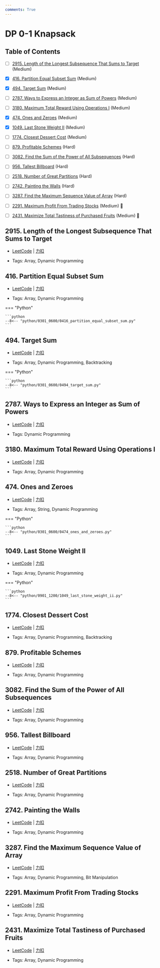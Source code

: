 ```yaml
---
comments: True
---
```


# DP 0-1 Knapsack

## Table of Contents

- [ ] [2915. Length of the Longest Subsequence That Sums to Target](#2915-length-of-the-longest-subsequence-that-sums-to-target) (Medium)
- [x] [416. Partition Equal Subset Sum](#416-partition-equal-subset-sum) (Medium)
- [x] [494. Target Sum](#494-target-sum) (Medium)
- [ ] [2787. Ways to Express an Integer as Sum of Powers](#2787-ways-to-express-an-integer-as-sum-of-powers) (Medium)
- [ ] [3180. Maximum Total Reward Using Operations I](#3180-maximum-total-reward-using-operations-i) (Medium)
- [x] [474. Ones and Zeroes](#474-ones-and-zeroes) (Medium)
- [x] [1049. Last Stone Weight II](#1049-last-stone-weight-ii) (Medium)
- [ ] [1774. Closest Dessert Cost](#1774-closest-dessert-cost) (Medium)
- [ ] [879. Profitable Schemes](#879-profitable-schemes) (Hard)
- [ ] [3082. Find the Sum of the Power of All Subsequences](#3082-find-the-sum-of-the-power-of-all-subsequences) (Hard)
- [ ] [956. Tallest Billboard](#956-tallest-billboard) (Hard)
- [ ] [2518. Number of Great Partitions](#2518-number-of-great-partitions) (Hard)
- [ ] [2742. Painting the Walls](#2742-painting-the-walls) (Hard)
- [ ] [3287. Find the Maximum Sequence Value of Array](#3287-find-the-maximum-sequence-value-of-array) (Hard)
- [ ] [2291. Maximum Profit From Trading Stocks](#2291-maximum-profit-from-trading-stocks) (Medium) 👑
- [ ] [2431. Maximize Total Tastiness of Purchased Fruits](#2431-maximize-total-tastiness-of-purchased-fruits) (Medium) 👑


## 2915. Length of the Longest Subsequence That Sums to Target

-    [LeetCode](https://leetcode.com/problems/length-of-the-longest-subsequence-that-sums-to-target/) | [力扣](https://leetcode.cn/problems/length-of-the-longest-subsequence-that-sums-to-target/)

-   Tags: Array, Dynamic Programming



## 416. Partition Equal Subset Sum

-    [LeetCode](https://leetcode.com/problems/partition-equal-subset-sum/) | [力扣](https://leetcode.cn/problems/partition-equal-subset-sum/)

-   Tags: Array, Dynamic Programming

=== "Python"

    ```python
    --8<-- "python/0301_0600/0416_partition_equal_subset_sum.py"
    ```



## 494. Target Sum

-    [LeetCode](https://leetcode.com/problems/target-sum/) | [力扣](https://leetcode.cn/problems/target-sum/)

-   Tags: Array, Dynamic Programming, Backtracking

=== "Python"

    ```python
    --8<-- "python/0301_0600/0494_target_sum.py"
    ```



## 2787. Ways to Express an Integer as Sum of Powers

-    [LeetCode](https://leetcode.com/problems/ways-to-express-an-integer-as-sum-of-powers/) | [力扣](https://leetcode.cn/problems/ways-to-express-an-integer-as-sum-of-powers/)

-   Tags: Dynamic Programming



## 3180. Maximum Total Reward Using Operations I

-    [LeetCode](https://leetcode.com/problems/maximum-total-reward-using-operations-i/) | [力扣](https://leetcode.cn/problems/maximum-total-reward-using-operations-i/)

-   Tags: Array, Dynamic Programming



## 474. Ones and Zeroes

-    [LeetCode](https://leetcode.com/problems/ones-and-zeroes/) | [力扣](https://leetcode.cn/problems/ones-and-zeroes/)

-   Tags: Array, String, Dynamic Programming

=== "Python"

    ```python
    --8<-- "python/0301_0600/0474_ones_and_zeroes.py"
    ```



## 1049. Last Stone Weight II

-    [LeetCode](https://leetcode.com/problems/last-stone-weight-ii/) | [力扣](https://leetcode.cn/problems/last-stone-weight-ii/)

-   Tags: Array, Dynamic Programming

=== "Python"

    ```python
    --8<-- "python/0901_1200/1049_last_stone_weight_ii.py"
    ```



## 1774. Closest Dessert Cost

-    [LeetCode](https://leetcode.com/problems/closest-dessert-cost/) | [力扣](https://leetcode.cn/problems/closest-dessert-cost/)

-   Tags: Array, Dynamic Programming, Backtracking



## 879. Profitable Schemes

-    [LeetCode](https://leetcode.com/problems/profitable-schemes/) | [力扣](https://leetcode.cn/problems/profitable-schemes/)

-   Tags: Array, Dynamic Programming



## 3082. Find the Sum of the Power of All Subsequences

-    [LeetCode](https://leetcode.com/problems/find-the-sum-of-the-power-of-all-subsequences/) | [力扣](https://leetcode.cn/problems/find-the-sum-of-the-power-of-all-subsequences/)

-   Tags: Array, Dynamic Programming



## 956. Tallest Billboard

-    [LeetCode](https://leetcode.com/problems/tallest-billboard/) | [力扣](https://leetcode.cn/problems/tallest-billboard/)

-   Tags: Array, Dynamic Programming



## 2518. Number of Great Partitions

-    [LeetCode](https://leetcode.com/problems/number-of-great-partitions/) | [力扣](https://leetcode.cn/problems/number-of-great-partitions/)

-   Tags: Array, Dynamic Programming



## 2742. Painting the Walls

-    [LeetCode](https://leetcode.com/problems/painting-the-walls/) | [力扣](https://leetcode.cn/problems/painting-the-walls/)

-   Tags: Array, Dynamic Programming



## 3287. Find the Maximum Sequence Value of Array

-    [LeetCode](https://leetcode.com/problems/find-the-maximum-sequence-value-of-array/) | [力扣](https://leetcode.cn/problems/find-the-maximum-sequence-value-of-array/)

-   Tags: Array, Dynamic Programming, Bit Manipulation



## 2291. Maximum Profit From Trading Stocks

-    [LeetCode](https://leetcode.com/problems/maximum-profit-from-trading-stocks/) | [力扣](https://leetcode.cn/problems/maximum-profit-from-trading-stocks/)

-   Tags: Array, Dynamic Programming



## 2431. Maximize Total Tastiness of Purchased Fruits

-    [LeetCode](https://leetcode.com/problems/maximize-total-tastiness-of-purchased-fruits/) | [力扣](https://leetcode.cn/problems/maximize-total-tastiness-of-purchased-fruits/)

-   Tags: Array, Dynamic Programming
